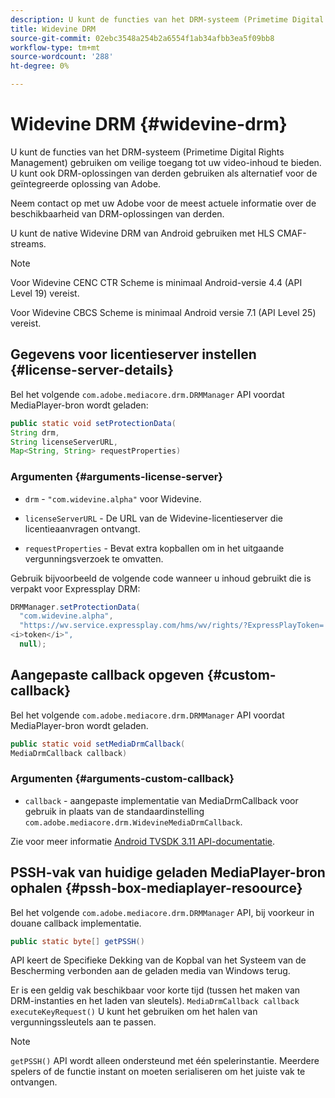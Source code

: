 ```yaml
---
description: U kunt de functies van het DRM-systeem (Primetime Digital Rights Management) gebruiken om veilige toegang tot uw video-inhoud te bieden. U kunt ook DRM-oplossingen van derden gebruiken als alternatief voor de geïntegreerde oplossing van Adobe.
title: Widevine DRM
source-git-commit: 02ebc3548a254b2a6554f1ab34afbb3ea5f09bb8
workflow-type: tm+mt
source-wordcount: '288'
ht-degree: 0%

---
```


# Widevine DRM {#widevine-drm}

U kunt de functies van het DRM-systeem (Primetime Digital Rights Management) gebruiken om veilige toegang tot uw video-inhoud te bieden. U kunt ook DRM-oplossingen van derden gebruiken als alternatief voor de geïntegreerde oplossing van Adobe.

Neem contact op met uw Adobe voor de meest actuele informatie over de beschikbaarheid van DRM-oplossingen van derden.

<!--<a id="section_1385440013EF4A9AA45B6AC98919E662"></a>-->

U kunt de native Widevine DRM van Android gebruiken met HLS CMAF-streams.

>[!NOTE]
>
> Voor Widevine CENC CTR Scheme is minimaal Android-versie 4.4 (API Level 19) vereist.
>
> Voor Widevine CBCS Scheme is minimaal Android versie 7.1 (API Level 25) vereist.

## Gegevens voor licentieserver instellen {#license-server-details}

Bel het volgende `com.adobe.mediacore.drm.DRMManager` API voordat MediaPlayer-bron wordt geladen:

```java
public static void setProtectionData(
String drm,
String licenseServerURL,
Map<String, String> requestProperties)
```

### Argumenten {#arguments-license-server}

* `drm` - `"com.widevine.alpha"` voor Widevine.

* `licenseServerURL` - De URL van de Widevine-licentieserver die licentieaanvragen ontvangt.

* `requestProperties` - Bevat extra kopballen om in het uitgaande vergunningsverzoek te omvatten.

Gebruik bijvoorbeeld de volgende code wanneer u inhoud gebruikt die is verpakt voor Expressplay DRM:

```java
DRMManager.setProtectionData(
  "com.widevine.alpha",  
  "https://wv.service.expressplay.com/hms/wv/rights/?ExpressPlayToken= 
<i>token</i>",  
  null);
```

## Aangepaste callback opgeven {#custom-callback}

Bel het volgende `com.adobe.mediacore.drm.DRMManager` API voordat MediaPlayer-bron wordt geladen.

```java
public static void setMediaDrmCallback(
MediaDrmCallback callback)
```

### Argumenten {#arguments-custom-callback}

* `callback` - aangepaste implementatie van MediaDrmCallback voor gebruik in plaats van de standaardinstelling `com.adobe.mediacore.drm.WidevineMediaDrmCallback`.

Zie voor meer informatie [Android TVSDK 3.11 API-documentatie](https://help.adobe.com/en_US/primetime/api/psdk/javadoc3.11/index.html).

## PSSH-vak van huidige geladen MediaPlayer-bron ophalen {#pssh-box-mediaplayer-resoource}

Bel het volgende `com.adobe.mediacore.drm.DRMManager` API, bij voorkeur in douane callback implementatie.

```java
public static byte[] getPSSH()
```

API keert de Specifieke Dekking van de Kopbal van het Systeem van de Bescherming verbonden aan de geladen media van Windows terug.

Er is een geldig vak beschikbaar voor korte tijd (tussen het maken van DRM-instanties en het laden van sleutels). `MediaDrmCallback callback executeKeyRequest()` U kunt het gebruiken om het halen van vergunningssleutels aan te passen.

>[!NOTE]
>
> `getPSSH()` API wordt alleen ondersteund met één spelerinstantie. Meerdere spelers of de functie instant on moeten serialiseren om het juiste vak te ontvangen.
